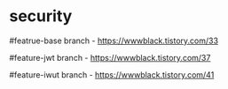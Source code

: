 # security

#featrue-base branch - https://wwwblack.tistory.com/33

#feature-jwt branch - https://wwwblack.tistory.com/37

#feature-iwut branch - https://wwwblack.tistory.com/41